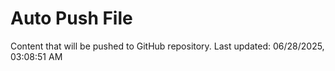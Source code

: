 # Auto Push File

Content that will be pushed to GitHub repository.
Last updated: 06/28/2025, 03:08:51 AM